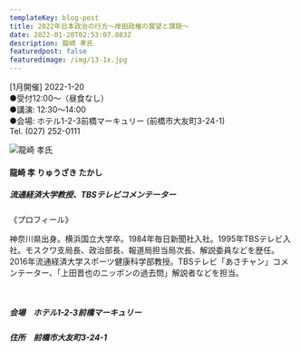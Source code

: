 ```yaml
---
templateKey: blog-post
title: 2022年日本政治の行方～岸田政権の展望と課題～
date: 2022-01-20T02:53:07.883Z
description: 龍崎 孝氏
featuredpost: false
featuredimage: /img/13-1x.jpg
---
```

\[1月開催] 2022-1-20\
●受付12:00〜（昼食なし）\
●講演: 12:30〜14:00 \
●会場: ホテル1-2-3前橋マーキュリー (前橋市大友町3-24-1)\
Tel. (027) 252-0111

![龍崎 孝氏](/img/13-1x.jpg "龍崎 孝 りゅうざき たかし")

#### 龍崎 孝 りゅうざき たかし

##### 流通経済大学教授、TBSテレビコメンテーター

《プロフィール》

神奈川県出身。横浜国立大学卒。1984年毎日新聞社入社。1995年TBSテレビ入社。モスクワ支局長、政治部長、報道局担当局次長、解説委員などを歴任。2016年流通経済大学スポーツ健康科学部教授。TBSテレビ「あさチャン」コメンテーター、「上田晋也のニッポンの過去問」解説者などを担当。

<br />

##### 会場　ホテル1-2-3前橋マーキュリー

##### 住所　前橋市大友町3-24-1